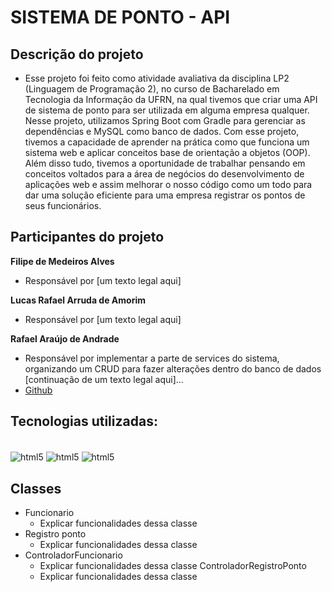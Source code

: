 # SISTEMA DE PONTO - API

## Descrição do projeto

- Esse projeto foi feito como atividade avaliativa da disciplina LP2 (Linguagem de Programação 2), no curso de Bacharelado em Tecnologia da Informação da UFRN, na qual tivemos que criar uma API de sistema de ponto para ser utilizada em alguma empresa qualquer. Nesse projeto, utilizamos Spring Boot com Gradle para gerenciar as dependências e MySQL como banco de dados. Com esse projeto, tivemos a capacidade de aprender na prática como que funciona um sistema web e aplicar conceitos base de orientação a objetos (OOP). Além disso tudo, tivemos a oportunidade de trabalhar pensando em conceitos voltados para a área de negócios do desenvolvimento de aplicações web e assim melhorar o nosso código como um todo para dar uma solução eficiente para uma empresa registrar os pontos de seus funcionários.

## Participantes do projeto


**Filipe de Medeiros Alves**
- Responsável por [um texto legal aqui]


**Lucas Rafael Arruda de Amorim**
- Responsável por [um texto legal aqui]


**Rafael Araújo de Andrade**
- Responsável por implementar a parte de services do sistema, organizando um CRUD para fazer alterações dentro do banco de dados [continuação de um texto legal aqui]...
- <a href="https://github.com/leafaraujo">Github</a>

## Tecnologias utilizadas:

<div style = "display: inline block"><br/>
  <img align="center" alt="html5" src="https://img.shields.io/badge/Spring-6DB33F?style=for-the-badge&logo=spring&logoColor=white"/>
  <img align="center" alt="html5" src="https://img.shields.io/badge/MySQL-00000F?style=for-the-badge&logo=mysql&logoColor=white"/>
  <img align="center" alt="html5" src="https://img.shields.io/badge/Java-ED8B00?style=for-the-badge&logo=openjdk&logoColor=white"/>
</div>

## Classes

- Funcionario
    - Explicar funcionalidades dessa classe
- Registro ponto
    - Explicar funcionalidades dessa classe
- ControladorFuncionario
    - Explicar funcionalidades dessa classe
ControladorRegistroPonto
    - Explicar funcionalidades dessa classe

